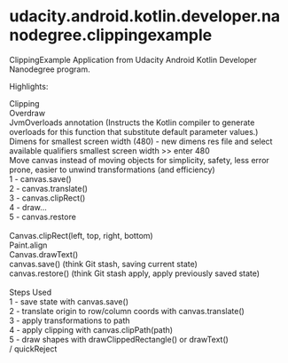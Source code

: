 # udacity.android.kotlin.developer.nanodegree.clippingexample
ClippingExample Application from Udacity Android Kotlin Developer Nanodegree program.

Highlights:

Clipping\
Overdraw\
JvmOverloads annotation (Instructs the Kotlin compiler to generate overloads for this function that substitute default parameter values.)\
Dimens for smallest screen width (480) - new dimens res file and select available qualifiers smallest screen width >> enter 480\
Move canvas instead of moving objects for simplicity, safety, less error prone, easier to unwind transformations (and efficiency)\
1 - canvas.save()\
2 - canvas.translate()\
3 - canvas.clipRect()\
4 - draw...\
5 - canvas.restore\
\
Canvas.clipRect(left, top, right, bottom)\
Paint.align\
Canvas.drawText()\
canvas.save() (think Git stash, saving current state)\
canvas.restore() (think Git stash apply, apply previously saved state)\
\
Steps Used\
1 - save state with canvas.save()\
2 - translate origin to row/column coords with canvas.translate()\
3 - apply transformations to path\
4 - apply clipping with canvas.clipPath(path)\
5 - draw shapes with drawClippedRectangle() or drawText()\
/
quickReject